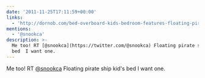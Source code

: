 ```yaml
---
date: '2011-11-25T17:11:59+00:00'
links:
  - 'http://dornob.com/bed-overboard-kids-bedroom-features-floating-pirate-ship/'
mentions:
  - '@snookca'
description: >-
  Me too! RT [@snookca](https://twitter.com/@snookca) Floating pirate ship kid's
  bed  I want one.
---
```

Me too! RT [@snookca](https://twitter.com/@snookca) Floating pirate ship kid's bed  I want one.
